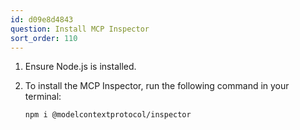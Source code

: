 ```yaml
---
id: d09e8d4843
question: Install MCP Inspector
sort_order: 110
---
```


1. Ensure Node.js is installed.

2. To install the MCP Inspector, run the following command in your terminal:

   ```bash
   npm i @modelcontextprotocol/inspector
   ```